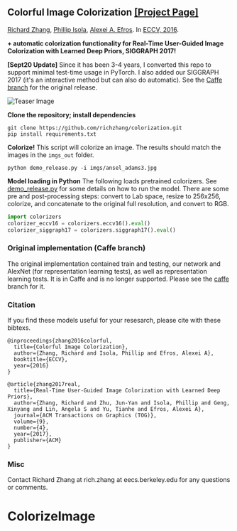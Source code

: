 <!--<h3><b>Colorful Image Colorization</b></h3>-->
## <b>Colorful Image Colorization</b> [[Project Page]](http://richzhang.github.io/colorization/) <br>
[Richard Zhang](https://richzhang.github.io/), [Phillip Isola](http://web.mit.edu/phillipi/), [Alexei A. Efros](http://www.eecs.berkeley.edu/~efros/). In [ECCV, 2016](http://arxiv.org/pdf/1603.08511.pdf).

**+ automatic colorization functionality for Real-Time User-Guided Image Colorization with Learned Deep Priors, SIGGRAPH 2017!**

**[Sept20 Update]** Since it has been 3-4 years, I converted this repo to support minimal test-time usage in PyTorch. I also added our SIGGRAPH 2017 (it's an interactive method but can also do automatic). See the [Caffe branch](https://github.com/richzhang/colorization/tree/caffe) for the original release.

![Teaser Image](http://richzhang.github.io/colorization/resources/images/teaser4.jpg)

**Clone the repository; install dependencies**

```
git clone https://github.com/richzhang/colorization.git
pip install requirements.txt
```

**Colorize!** This script will colorize an image. The results should match the images in the `imgs_out` folder.

```
python demo_release.py -i imgs/ansel_adams3.jpg
```

**Model loading in Python** The following loads pretrained colorizers. See [demo_release.py](demo_release.py) for some details on how to run the model. There are some pre and post-processing steps: convert to Lab space, resize to 256x256, colorize, and concatenate to the original full resolution, and convert to RGB.

```python
import colorizers
colorizer_eccv16 = colorizers.eccv16().eval()
colorizer_siggraph17 = colorizers.siggraph17().eval()
```

### Original implementation (Caffe branch)

The original implementation contained train and testing, our network and AlexNet (for representation learning tests), as well as representation learning tests. It is in Caffe and is no longer supported. Please see the [caffe](https://github.com/richzhang/colorization/tree/caffe) branch for it.

### Citation ###

If you find these models useful for your resesarch, please cite with these bibtexs.

```
@inproceedings{zhang2016colorful,
  title={Colorful Image Colorization},
  author={Zhang, Richard and Isola, Phillip and Efros, Alexei A},
  booktitle={ECCV},
  year={2016}
}

@article{zhang2017real,
  title={Real-Time User-Guided Image Colorization with Learned Deep Priors},
  author={Zhang, Richard and Zhu, Jun-Yan and Isola, Phillip and Geng, Xinyang and Lin, Angela S and Yu, Tianhe and Efros, Alexei A},
  journal={ACM Transactions on Graphics (TOG)},
  volume={9},
  number={4},
  year={2017},
  publisher={ACM}
}
```

### Misc ###
Contact Richard Zhang at rich.zhang at eecs.berkeley.edu for any questions or comments.
# ColorizeImage
